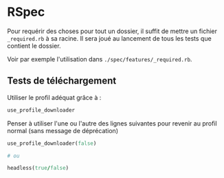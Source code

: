 # RSpec

Pour requérir des choses pour tout un dossier, il suffit de mettre un fichier `_required.rb` à sa racine. Il sera joué au lancement de tous les tests que contient le dossier.

Voir par exemple l'utilisation dans `./spec/features/_required.rb`.

## Tests de téléchargement

Utiliser le profil adéquat grâce à :

~~~ruby
use_profile_downloader
~~~

Penser à utiliser l'une ou l'autre des lignes suivantes pour revenir au profil normal (sans message de déprécation)

~~~ruby
use_profile_downloader(false)

# ou

headless(true/false)
~~~
